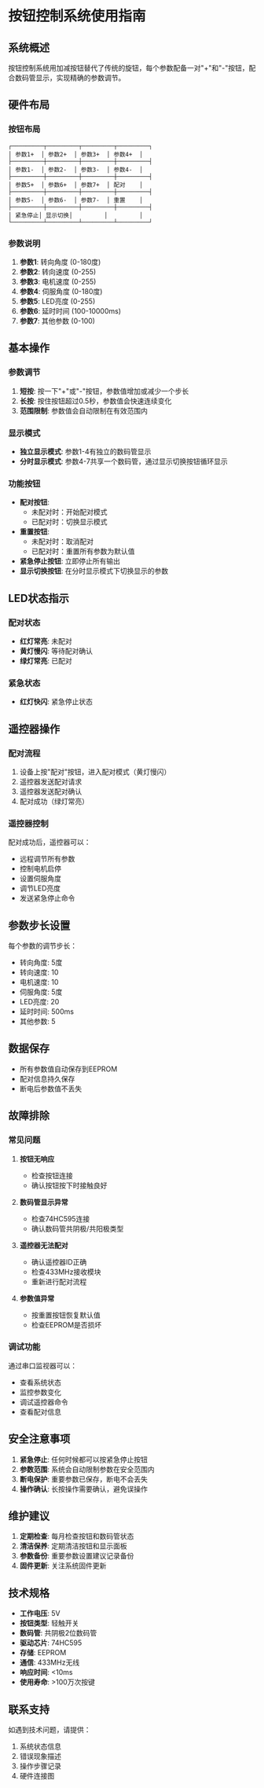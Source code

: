 # 按钮控制系统使用指南

## 系统概述

按钮控制系统用加减按钮替代了传统的旋钮，每个参数配备一对"+"和"-"按钮，配合数码管显示，实现精确的参数调节。

## 硬件布局

### 按钮布局
```
┌─────────┬─────────┬─────────┬─────────┐
│ 参数1+  │ 参数2+  │ 参数3+  │ 参数4+  │
├─────────┼─────────┼─────────┼─────────┤
│ 参数1-  │ 参数2-  │ 参数3-  │ 参数4-  │
├─────────┼─────────┼─────────┼─────────┤
│ 参数5+  │ 参数6+  │ 参数7+  │ 配对    │
├─────────┼─────────┼─────────┼─────────┤
│ 参数5-  │ 参数6-  │ 参数7-  │ 重置    │
├─────────┼─────────┼─────────┼─────────┤
│ 紧急停止│ 显示切换│         │         │
└─────────┴─────────┴─────────┴─────────┘
```

### 参数说明
1. **参数1**: 转向角度 (0-180度)
2. **参数2**: 转向速度 (0-255)
3. **参数3**: 电机速度 (0-255)
4. **参数4**: 伺服角度 (0-180度)
5. **参数5**: LED亮度 (0-255)
6. **参数6**: 延时时间 (100-10000ms)
7. **参数7**: 其他参数 (0-100)

## 基本操作

### 参数调节
1. **短按**: 按一下"+"或"-"按钮，参数值增加或减少一个步长
2. **长按**: 按住按钮超过0.5秒，参数值会快速连续变化
3. **范围限制**: 参数值会自动限制在有效范围内

### 显示模式
- **独立显示模式**: 参数1-4有独立的数码管显示
- **分时显示模式**: 参数4-7共享一个数码管，通过显示切换按钮循环显示

### 功能按钮
- **配对按钮**: 
  - 未配对时：开始配对模式
  - 已配对时：切换显示模式
- **重置按钮**: 
  - 未配对时：取消配对
  - 已配对时：重置所有参数为默认值
- **紧急停止按钮**: 立即停止所有输出
- **显示切换按钮**: 在分时显示模式下切换显示的参数

## LED状态指示

### 配对状态
- **红灯常亮**: 未配对
- **黄灯慢闪**: 等待配对确认
- **绿灯常亮**: 已配对

### 紧急状态
- **红灯快闪**: 紧急停止状态

## 遥控器操作

### 配对流程
1. 设备上按"配对"按钮，进入配对模式（黄灯慢闪）
2. 遥控器发送配对请求
3. 遥控器发送配对确认
4. 配对成功（绿灯常亮）

### 遥控器控制
配对成功后，遥控器可以：
- 远程调节所有参数
- 控制电机启停
- 设置伺服角度
- 调节LED亮度
- 发送紧急停止命令

## 参数步长设置

每个参数的调节步长：
- 转向角度: 5度
- 转向速度: 10
- 电机速度: 10
- 伺服角度: 5度
- LED亮度: 20
- 延时时间: 500ms
- 其他参数: 5

## 数据保存

- 所有参数值自动保存到EEPROM
- 配对信息持久保存
- 断电后参数值不丢失

## 故障排除

### 常见问题
1. **按钮无响应**
   - 检查按钮连接
   - 确认按钮按下时接触良好

2. **数码管显示异常**
   - 检查74HC595连接
   - 确认数码管共阴极/共阳极类型

3. **遥控器无法配对**
   - 确认遥控器ID正确
   - 检查433MHz接收模块
   - 重新进行配对流程

4. **参数值异常**
   - 按重置按钮恢复默认值
   - 检查EEPROM是否损坏

### 调试功能
通过串口监视器可以：
- 查看系统状态
- 监控参数变化
- 调试遥控器命令
- 查看配对信息

## 安全注意事项

1. **紧急停止**: 任何时候都可以按紧急停止按钮
2. **参数范围**: 系统会自动限制参数在安全范围内
3. **断电保护**: 重要参数已保存，断电不会丢失
4. **操作确认**: 长按操作需要确认，避免误操作

## 维护建议

1. **定期检查**: 每月检查按钮和数码管状态
2. **清洁保养**: 定期清洁按钮和显示面板
3. **参数备份**: 重要参数设置建议记录备份
4. **固件更新**: 关注系统固件更新

## 技术规格

- **工作电压**: 5V
- **按钮类型**: 轻触开关
- **数码管**: 共阴极2位数码管
- **驱动芯片**: 74HC595
- **存储**: EEPROM
- **通信**: 433MHz无线
- **响应时间**: <10ms
- **使用寿命**: >100万次按键

## 联系支持

如遇到技术问题，请提供：
1. 系统状态信息
2. 错误现象描述
3. 操作步骤记录
4. 硬件连接图 